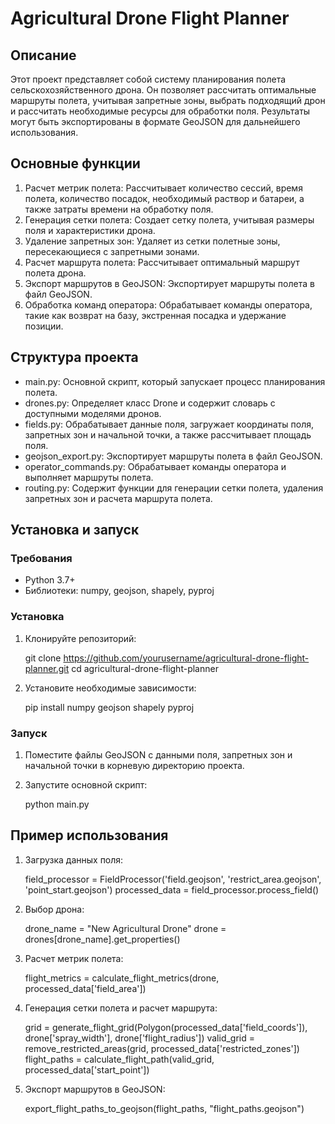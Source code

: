 # Agricultural Drone Flight Planner

## Описание

Этот проект представляет собой систему планирования полета сельскохозяйственного дрона. Он позволяет рассчитать оптимальные маршруты полета, учитывая запретные зоны, выбрать подходящий дрон и рассчитать необходимые ресурсы для обработки поля. Результаты могут быть экспортированы в формате GeoJSON для дальнейшего использования.

## Основные функции

1. Расчет метрик полета: Рассчитывает количество сессий, время полета, количество посадок, необходимый раствор и батареи, а также затраты времени на обработку поля.
2. Генерация сетки полета: Создает сетку полета, учитывая размеры поля и характеристики дрона.
3. Удаление запретных зон: Удаляет из сетки полетные зоны, пересекающиеся с запретными зонами.
4. Расчет маршрута полета: Рассчитывает оптимальный маршрут полета дрона.
5. Экспорт маршрутов в GeoJSON: Экспортирует маршруты полета в файл GeoJSON.
6. Обработка команд оператора: Обрабатывает команды оператора, такие как возврат на базу, экстренная посадка и удержание позиции.

## Структура проекта

- main.py: Основной скрипт, который запускает процесс планирования полета.
- drones.py: Определяет класс Drone и содержит словарь с доступными моделями дронов.
- fields.py: Обрабатывает данные поля, загружает координаты поля, запретных зон и начальной точки, а также рассчитывает площадь поля.
- geojson_export.py: Экспортирует маршруты полета в файл GeoJSON.
- operator_commands.py: Обрабатывает команды оператора и выполняет маршруты полета.
- routing.py: Содержит функции для генерации сетки полета, удаления запретных зон и расчета маршрута полета.

## Установка и запуск

### Требования

- Python 3.7+
- Библиотеки: numpy, geojson, shapely, pyproj

### Установка

1. Клонируйте репозиторий:
   
   git clone https://github.com/yourusername/agricultural-drone-flight-planner.git
   cd agricultural-drone-flight-planner
   

2. Установите необходимые зависимости:
   
   pip install numpy geojson shapely pyproj
   

### Запуск

1. Поместите файлы GeoJSON с данными поля, запретных зон и начальной точки в корневую директорию проекта.
2. Запустите основной скрипт:
   
   python main.py
   

## Пример использования

1. Загрузка данных поля:
   
   field_processor = FieldProcessor('field.geojson', 'restrict_area.geojson', 'point_start.geojson')
   processed_data = field_processor.process_field()
   

2. Выбор дрона:
   
   drone_name = "New Agricultural Drone"
   drone = drones[drone_name].get_properties()
   

3. Расчет метрик полета:
   
   flight_metrics = calculate_flight_metrics(drone, processed_data['field_area'])
   

4. Генерация сетки полета и расчет маршрута:
   
   grid = generate_flight_grid(Polygon(processed_data['field_coords']), drone['spray_width'], drone['flight_radius'])
   valid_grid = remove_restricted_areas(grid, processed_data['restricted_zones'])
   flight_paths = calculate_flight_path(valid_grid, processed_data['start_point'])
   

5. Экспорт маршрутов в GeoJSON:
   
   export_flight_paths_to_geojson(flight_paths, "flight_paths.geojson")
